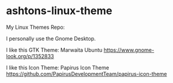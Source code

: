 # ashtons-linux-theme
My Linux Themes Repo:

I personally use the Gnome Desktop.


I like this GTK Theme: Marwaita Ubuntu https://www.gnome-look.org/p/1352833

I like this Icon Theme: Papirus Icon Theme https://github.com/PapirusDevelopmentTeam/papirus-icon-theme
